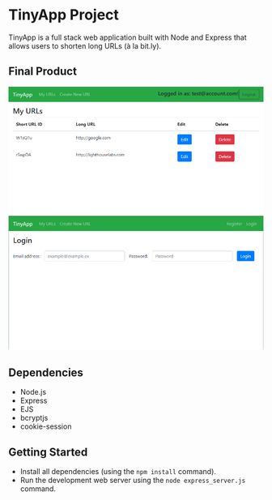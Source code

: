# TinyApp Project

TinyApp is a full stack web application built with Node and Express that allows users to shorten long URLs (à la bit.ly).

## Final Product

!["screenshot of URLs page](https://github.com/carolhcheung/tinyapp/blob/main/docs/edit.PNG?raw=true)
!["screenshot of login page"](https://github.com/carolhcheung/tinyapp/blob/main/docs/login.PNG?raw=true)

## Dependencies

- Node.js
- Express
- EJS
- bcryptjs
- cookie-session

## Getting Started

- Install all dependencies (using the `npm install` command).
- Run the development web server using the `node express_server.js` command.